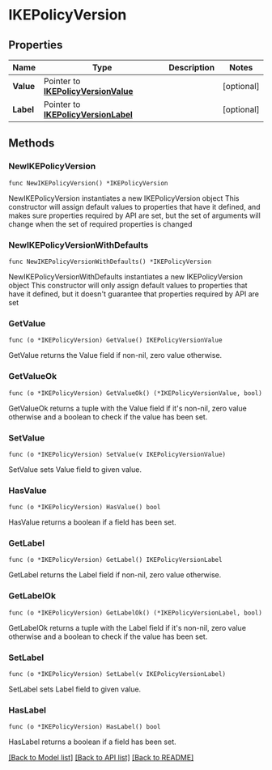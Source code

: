 # IKEPolicyVersion

## Properties

Name | Type | Description | Notes
------------ | ------------- | ------------- | -------------
**Value** | Pointer to [**IKEPolicyVersionValue**](IKEPolicyVersionValue.md) |  | [optional] 
**Label** | Pointer to [**IKEPolicyVersionLabel**](IKEPolicyVersionLabel.md) |  | [optional] 

## Methods

### NewIKEPolicyVersion

`func NewIKEPolicyVersion() *IKEPolicyVersion`

NewIKEPolicyVersion instantiates a new IKEPolicyVersion object
This constructor will assign default values to properties that have it defined,
and makes sure properties required by API are set, but the set of arguments
will change when the set of required properties is changed

### NewIKEPolicyVersionWithDefaults

`func NewIKEPolicyVersionWithDefaults() *IKEPolicyVersion`

NewIKEPolicyVersionWithDefaults instantiates a new IKEPolicyVersion object
This constructor will only assign default values to properties that have it defined,
but it doesn't guarantee that properties required by API are set

### GetValue

`func (o *IKEPolicyVersion) GetValue() IKEPolicyVersionValue`

GetValue returns the Value field if non-nil, zero value otherwise.

### GetValueOk

`func (o *IKEPolicyVersion) GetValueOk() (*IKEPolicyVersionValue, bool)`

GetValueOk returns a tuple with the Value field if it's non-nil, zero value otherwise
and a boolean to check if the value has been set.

### SetValue

`func (o *IKEPolicyVersion) SetValue(v IKEPolicyVersionValue)`

SetValue sets Value field to given value.

### HasValue

`func (o *IKEPolicyVersion) HasValue() bool`

HasValue returns a boolean if a field has been set.

### GetLabel

`func (o *IKEPolicyVersion) GetLabel() IKEPolicyVersionLabel`

GetLabel returns the Label field if non-nil, zero value otherwise.

### GetLabelOk

`func (o *IKEPolicyVersion) GetLabelOk() (*IKEPolicyVersionLabel, bool)`

GetLabelOk returns a tuple with the Label field if it's non-nil, zero value otherwise
and a boolean to check if the value has been set.

### SetLabel

`func (o *IKEPolicyVersion) SetLabel(v IKEPolicyVersionLabel)`

SetLabel sets Label field to given value.

### HasLabel

`func (o *IKEPolicyVersion) HasLabel() bool`

HasLabel returns a boolean if a field has been set.


[[Back to Model list]](../README.md#documentation-for-models) [[Back to API list]](../README.md#documentation-for-api-endpoints) [[Back to README]](../README.md)


